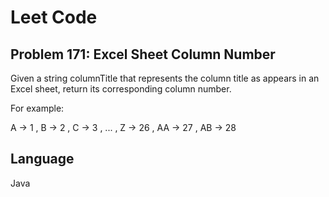 # Leet Code
## Problem 171: Excel Sheet Column Number

Given a string columnTitle that represents the column title as appears in an Excel sheet, return its corresponding column number.

For example:

A -> 1 , B -> 2 , C -> 3 , ... , Z -> 26 , AA -> 27 , AB -> 28 

## Language
Java
